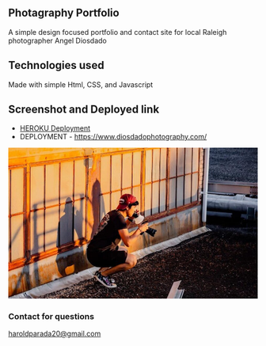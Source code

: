 ## Photagraphy Portfolio

A simple design focused portfolio and contact site for local Raleigh photographer Angel Diosdado


## Technologies used

Made with simple Html, CSS, and Javascript


## Screenshot and Deployed link
* [HEROKU Deployment](https://myburgereater.herokuapp.com/)
* DEPLOYMENT - https://www.diosdadophotography.com/

<img src="assets\angel (2).jpg">

### Contact for questions
haroldparada20@gmail.com